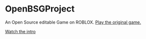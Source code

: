 # OpenBSGProject
An Open Source editable Game on ROBLOX.
[Play the original game.](https://www.roblox.com/games/85769235874739/BasicSwordGame)


[Watch the intro](https://youtu.be/yxNl1wIV07A?si=3ScsKwyYW2yqBmzR)
